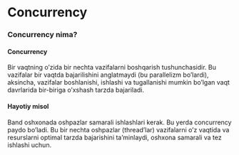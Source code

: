 # Concurrency

### Concurrency nima?

#### Concurrency

Bir vaqtning o’zida bir nechta vazifalarni boshqarish tushunchasidir. Bu vazifalar bir vaqtda bajarilishini anglatmaydi (bu parallelizm bo’lardi), aksincha, vazifalar boshlanishi, ishlashi va tugallanishi mumkin bo’lgan vaqt davrlarida bir-biriga o’xshash tarzda bajariladi.

#### Hayotiy misol

Band oshxonada oshpazlar samarali ishlashlari kerak. Bu yerda concurrency paydo bo’ladi. Bu bir nechta oshpazlar (thread’lar) vazifalarni o’z vaqtida va resurslarni optimal tarzda bajarishini ta’minlaydi, oshxona samarali va tez ishlashi uchun.

